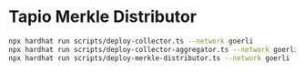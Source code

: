 # Tapio Merkle Distributor



```bash
npx hardhat run scripts/deploy-collector.ts --network goerli
npx hardhat run scripts/deploy-collector-aggregator.ts --network goerli
npx hardhat run scripts/deploy-merkle-distributor.ts --network goerli
```
